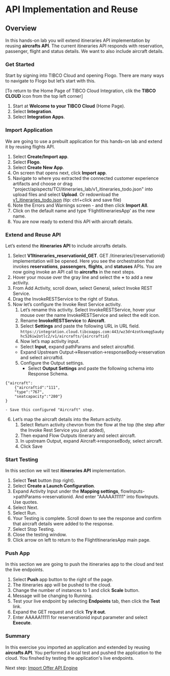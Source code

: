 # API Implementation and Reuse

## Overview
In this hands-on lab you will extend itineraries API implementation by reusing **aircrafts API**.  The current itineraries API responds with reservation, passenger, flight and status details.  We want to also include aircraft details.  

### Get Started

Start by signing into TIBCO Cloud and opening Flogo.  There are many ways to navigate to Flogo but let’s start with this.

[To return to the Home Page of TIBCO Cloud Integration, clik the **TIBCO CLOUD** icon from the top left corner]

1)	Start at **Welcome to your TIBCO Cloud** (Home Page).
2)	Select **Integration**.
3)  Select **Integration Apps**.

### Import Application

We are going to use a prebuilt application for this hands-on lab and extend it by reusing flights API. 

1)	Select **Create/Import app**.
2)	Select **Flogo**.
3)  Select **Create New App**.
4)  On screen that opens next, click **Import app**.
5)	Navigate to where you extracted the connected customer experience artifacts and choose or drag "project/apispects/TCI/itineraries_lab/v1_itineraries_todo.json" into upload files and select **Upload**.
  Or redownload the [v1_itineraries_todo.json](https://github.com/claw-ai/Keys2Cloud/tree/master/project/apispecs/TCI/Itineraries_lab/v1_itineraries_todo.json) (tip: ctrl+click and save file)
6)  Note the Errors and Warnings screen - and then click **Import All**.
7)	Click on the default name and type ‘FlightItinerariesApp’ as the new name.
8)	You are now ready to extend this API with aircraft details.
  
### Extend and Reuse API

Let’s extend the **itineraries API** to include aircrafts details.

1)	Select **V1Itineraries_reservationid_GET**.  GET /itineraries/{reservationid} implementation will be opened.  Here you see the orchestration that invokes **reservations**, **passengers**, **flights**, and **statuses** APIs.  You are now going invoke an API call to **aircrafts** in the next steps.
2)	Hover your mouse over the gray line and select the **+** to add a new activity.
3)	From Add Activity, scroll down, select General, select Invoke REST Service. 
4)	Drag the InvokeRESTService to the right of Status.
5)	Now let’s configure the Invoke Rest Service activity.  
    1)	Let’s rename this activity.  Select InvokeRESTService, hover your mouse over the name InvokeRESTService and select the edit icon.  
    2)	Rename **InvokeRESTService** to **Aircraft**.
    3)  Select **Settings** and paste the following URL in URL field.
  `https://integration.cloud.tibcoapps.com:443/wz3dr4zotkxmqg5au6yhc526iw2otlc2/v1/aircrafts/{aircraftid}`
    4)  Now let’s map activity input.  
       - Select **Input**, expand pathParams and select aircraftid.   
       - Expand Upstream Output->Reservation->responseBody->reservation and select aircraftid.
    5) Configure the Output settings.  
       - Select **Output Settings** and paste the following schema into Response Schema.
```
{"aircraft":
    {"aircraftid":"111",
    "type":"767",
    "seatcapacity":"280"}
}
```

    - Save this configured "Aircraft" step.
    
6) Let’s map the aircraft details into the Return activity.  
    1) Select Return activity chevron from the flow at the top (the step after the Invoke Rest Service you just added),
    2) Then expand Flow Outputs itinerary and select aircraft.  
    3) In upstream Output, expand Aircraft->responseBody, select aircraft.
    4) Click Save
  
### Start Testing

In this section we will test **itineraries API** implementation.

1)	Select **Test** button (top right).
2)	Select **Create a Launch Configuration**.
3)	Expand Activity Input under the **Mapping settings**, flowInputs->pathParams->reservationid.  And enter "AAAAA11111" into flowInputs.  Use quotes.  
4)  Select Next. 
5)  Select Run.
6)	Your Testing is complete.  Scroll down to see the response and confirm that aircraft details were added to the response.
7)	Select Stop Testing. 
8)  Close the testing window.
9)  Click arrow  on left to return to the FlightItinerariesApp main page. 
  
### Push App

In this section we are going to push the itineraries app to the cloud and test the live endpoints.

1)	Select **Push** app button to the right of the page.
2)	The itineraries app will be pushed to the cloud.
3)  Change the number of instances to 1 and click **Scale** button.
4)  Message will be changing to Running.
5)	Test your live endpoint by selecting **Endpoints** tab, then click the **Test** link.
6)  Expand the GET request and click **Try it out**.
7)	Enter AAAAA11111 for reserverationid input parameter and select **Execute**.
  
### Summary
In this exercise you imported an application and extended by reusing **aircrafts API**.  You performed a local test and pushed the application to the cloud.  You finshed by testing the application's live endpoints.
  
Next step: [Import Offer API Engine](3.TCE.md)
